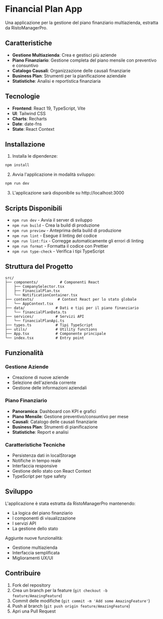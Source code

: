 # Financial Plan App

Una applicazione per la gestione del piano finanziario multiazienda, estratta da RistoManagerPro.

## Caratteristiche

- **Gestione Multiazienda**: Crea e gestisci più aziende
- **Piano Finanziario**: Gestione completa del piano mensile con preventivo e consuntivo
- **Catalogo Causali**: Organizzazione delle causali finanziarie
- **Business Plan**: Strumenti per la pianificazione aziendale
- **Statistiche**: Analisi e reportistica finanziaria

## Tecnologie

- **Frontend**: React 19, TypeScript, Vite
- **UI**: Tailwind CSS
- **Charts**: Recharts
- **Date**: date-fns
- **State**: React Context

## Installazione

1. Installa le dipendenze:
```bash
npm install
```

2. Avvia l'applicazione in modalità sviluppo:
```bash
npm run dev
```

3. L'applicazione sarà disponibile su http://localhost:3000

## Scripts Disponibili

- `npm run dev` - Avvia il server di sviluppo
- `npm run build` - Crea la build di produzione
- `npm run preview` - Anteprima della build di produzione
- `npm run lint` - Esegue il linting del codice
- `npm run lint:fix` - Corregge automaticamente gli errori di linting
- `npm run format` - Formatta il codice con Prettier
- `npm run type-check` - Verifica i tipi TypeScript

## Struttura del Progetto

```
src/
├── components/          # Componenti React
│   ├── CompanySelector.tsx
│   ├── FinancialPlan.tsx
│   └── NotificationContainer.tsx
├── contexts/           # Context React per lo stato globale
│   └── AppContext.tsx
├── data/              # Dati e tipi per il piano finanziario
│   └── financialPlanData.ts
├── services/          # Servizi API
│   └── financialPlanApi.ts
├── types.ts           # Tipi TypeScript
├── utils/             # Utility functions
├── App.tsx            # Componente principale
└── index.tsx          # Entry point
```

## Funzionalità

### Gestione Aziende
- Creazione di nuove aziende
- Selezione dell'azienda corrente
- Gestione delle informazioni aziendali

### Piano Finanziario
- **Panoramica**: Dashboard con KPI e grafici
- **Piano Mensile**: Gestione preventivo/consuntivo per mese
- **Causali**: Catalogo delle causali finanziarie
- **Business Plan**: Strumenti di pianificazione
- **Statistiche**: Report e analisi

### Caratteristiche Tecniche
- Persistenza dati in localStorage
- Notifiche in tempo reale
- Interfaccia responsive
- Gestione dello stato con React Context
- TypeScript per type safety

## Sviluppo

L'applicazione è stata estratta da RistoManagerPro mantenendo:
- La logica del piano finanziario
- I componenti di visualizzazione
- I servizi API
- La gestione dello stato

Aggiunte nuove funzionalità:
- Gestione multiazienda
- Interfaccia semplificata
- Miglioramenti UX/UI

## Contribuire

1. Fork del repository
2. Crea un branch per la feature (`git checkout -b feature/AmazingFeature`)
3. Commit delle modifiche (`git commit -m 'Add some AmazingFeature'`)
4. Push al branch (`git push origin feature/AmazingFeature`)
5. Apri una Pull Request
